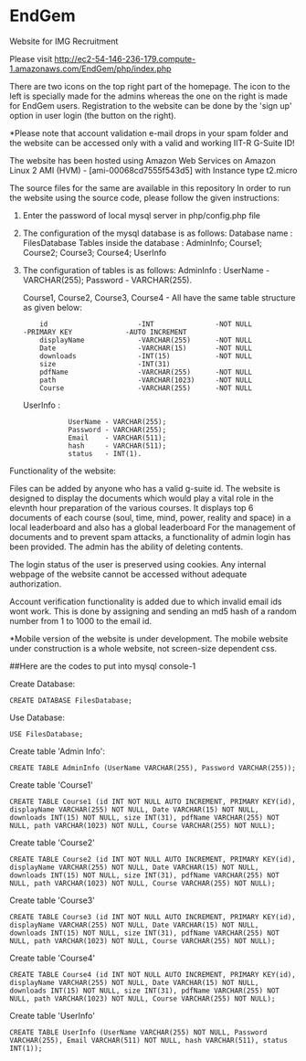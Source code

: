 # EndGem
Website for IMG Recruitment


Please visit http://ec2-54-146-236-179.compute-1.amazonaws.com/EndGem/php/index.php







There are two icons on the top right part of the homepage. The icon to the left is specially made for the admins whereas the one on the right is made for EndGem users. Registration to the website can be done by the 'sign up' option in user login (the button on the right).

*Please note that account validation e-mail drops in your spam folder and the website can be accessed only with a valid and working IIT-R G-Suite ID!

The website has been hosted using Amazon Web Services on Amazon Linux 2 AMI (HVM) - [ami-00068cd7555f543d5] with Instance type t2.micro


The source files for the same are available in this repository
In order to run the website using the source code, please follow the given instructions:

1. Enter the password of local mysql server in php/config.php file
2. The configuration of the mysql database is as follows:
    Database name : FilesDatabase
    Tables inside the database : AdminInfo; Course1; Course2; Course3; Course4; UserInfo
    
3. The configuration of tables is as follows:
    AdminInfo : UserName - VARCHAR(255);
                Password - VARCHAR(255).
    
    Course1, Course2, Course3, Course4 - All have the same table structure as given below:
    ```
        id                      -INT               -NOT NULL               -PRIMARY KEY             -AUTO INCREMENT
        displayName             -VARCHAR(255)      -NOT NULL
        Date                    -VARCHAR(15)       -NOT NULL
        downloads               -INT(15)           -NOT NULL
        size                    -INT(31)
        pdfName                 -VARCHAR(255)      -NOT NULL
        path                    -VARCHAR(1023)     -NOT NULL
        Course                  -VARCHAR(255)      -NOT NULL
     ```
        
     UserInfo : 
     ```
                UserName - VARCHAR(255);
                Password - VARCHAR(255);
                Email    - VARCHAR(511);
                hash     - VARCHAR(511);
                status   - INT(1).
      ```  
   
Functionality of the website:

Files can be added by anyone who has a valid g-suite id. The website is designed to display the documents which would play a vital role in the elevnth hour preparation of the various courses.
It displays top 6 documents of each course (soul, time, mind, power, reality and space) in a local leaderboard and also has a global leaderboard
For the management of documents and to prevent spam attacks, a functionality of admin login has been provided.
The admin has the ability of deleting contents.

The login status of the user is preserved using cookies. Any internal webpage of the website cannot be accessed without adequate authorization.

Account verification functionality is added due to which invalid email ids wont work. This is done by assigning and sending an md5 hash of a random number from 1 to 1000 to the email id.

*Mobile version of the website is under development. The mobile website under construction is a whole website, not screen-size dependent css.

##Here are the codes to put into mysql console-1

Create Database:
```
CREATE DATABASE FilesDatabase;
```
Use Database:
```
USE FilesDatabase;
```
Create table 'Admin Info':
```
CREATE TABLE AdminInfo (UserName VARCHAR(255), Password VARCHAR(255));
```
Create table 'Course1'
```
CREATE TABLE Course1 (id INT NOT NULL AUTO INCREMENT, PRIMARY KEY(id), displayName VARCHAR(255) NOT NULL, Date VARCHAR(15) NOT NULL, downloads INT(15) NOT NULL, size INT(31), pdfName VARCHAR(255) NOT NULL, path VARCHAR(1023) NOT NULL, Course VARCHAR(255) NOT NULL);
```
Create table 'Course2'
```
CREATE TABLE Course2 (id INT NOT NULL AUTO INCREMENT, PRIMARY KEY(id), displayName VARCHAR(255) NOT NULL, Date VARCHAR(15) NOT NULL, downloads INT(15) NOT NULL, size INT(31), pdfName VARCHAR(255) NOT NULL, path VARCHAR(1023) NOT NULL, Course VARCHAR(255) NOT NULL);
```
Create table 'Course3'
```
CREATE TABLE Course3 (id INT NOT NULL AUTO INCREMENT, PRIMARY KEY(id), displayName VARCHAR(255) NOT NULL, Date VARCHAR(15) NOT NULL, downloads INT(15) NOT NULL, size INT(31), pdfName VARCHAR(255) NOT NULL, path VARCHAR(1023) NOT NULL, Course VARCHAR(255) NOT NULL);
```
Create table 'Course4'
```
CREATE TABLE Course4 (id INT NOT NULL AUTO INCREMENT, PRIMARY KEY(id), displayName VARCHAR(255) NOT NULL, Date VARCHAR(15) NOT NULL, downloads INT(15) NOT NULL, size INT(31), pdfName VARCHAR(255) NOT NULL, path VARCHAR(1023) NOT NULL, Course VARCHAR(255) NOT NULL);
```
Create table 'UserInfo'
```
CREATE TABLE UserInfo (UserName VARCHAR(255) NOT NULL, Password VARCHAR(255), Email VARCHAR(511) NOT NULL, hash VARCHAR(511), status INT(1));
```
